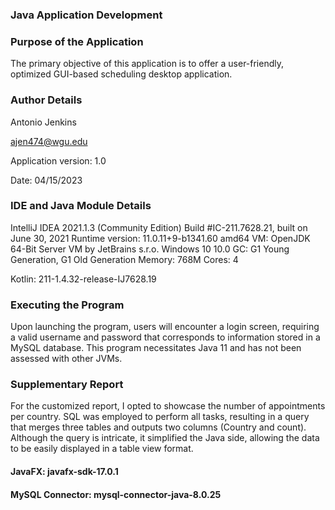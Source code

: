 ### Java Application Development

### Purpose of the Application

The primary objective of this application is to offer a user-friendly, optimized GUI-based scheduling desktop application.

### Author Details

Antonio Jenkins

ajen474@wgu.edu

Application version: 1.0

Date: 04/15/2023

### IDE and Java Module Details
IntelliJ IDEA 2021.1.3 (Community Edition)
Build #IC-211.7628.21, built on June 30, 2021
Runtime version: 11.0.11+9-b1341.60 amd64
VM: OpenJDK 64-Bit Server VM by JetBrains s.r.o.
Windows 10 10.0
GC: G1 Young Generation, G1 Old Generation
Memory: 768M
Cores: 4

Kotlin: 211-1.4.32-release-IJ7628.19

### Executing the Program
Upon launching the program, users will encounter a login screen, requiring a valid username and password that corresponds to information stored in a MySQL database. This program necessitates Java 11 and has not been assessed with other JVMs.

### Supplementary Report
For the customized report, I opted to showcase the number of appointments per country. SQL was employed to perform all tasks, resulting in a query that merges three tables and outputs two columns (Country and count). Although the query is intricate, it simplified the Java side, allowing the data to be easily displayed in a table view format.


#### JavaFX: javafx-sdk-17.0.1
#### MySQL Connector: mysql-connector-java-8.0.25

